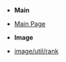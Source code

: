 <!-- _sidebar.md -->

- **Main**
* [Main Page](/)
 
- **Image**
* [image/util/rank](routes/rank.md)
